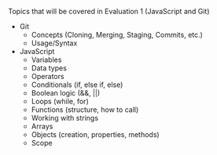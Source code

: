 Topics that will be covered in Evaluation 1 (JavaScript and Git)
* Git
  * Concepts (Cloning, Merging, Staging, Commits, etc.)
  * Usage/Syntax
* JavaScript
  * Variables
  * Data types
  * Operators
  * Conditionals (if, else if, else)
  * Boolean logic (&&, ||)
  * Loops (while, for)
  * Functions (structure, how to call)
  * Working with strings
  * Arrays
  * Objects (creation, properties, methods)
  * Scope